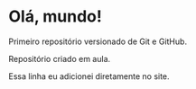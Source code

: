 # Olá, mundo!
 Primeiro repositório versionado de Git e GitHub.

 Repositório criado em aula.
 
 Essa linha eu adicionei diretamente no site.

